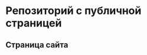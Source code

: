 # Репозиторий с публичной страницей

## Страница сайта
<!--https://github.com/maoepfif/mySite.git -->